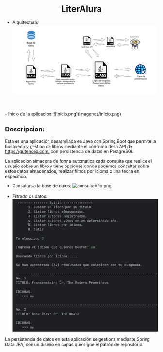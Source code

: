 <h1 align="center"> LiterAlura </h1>

- Arquitectura:
![arquitectura.png](imagenes/LiterAlura_Arquitectura.png)
<br>
<br>
- Inicio de la aplicacion:
![inicio.png](imagenes/inicio.png)

## Descripcion:
Esta es una aplicación desarrollada en Java con Spring Boot que permite
la búsqueda y gestión de libros mediante el consumo de la API 
de https://gutendex.com/ con persistencia de datos en PostgreSQL.

La aplicacion almacena de forma automatica cada consulta que realice
el usuario sobre un libro y tiene opciones donde podemos consultar 
sobre estos datos almacenados, realizar filtros por idioma o una fecha
en especifico.

- Consultas a la base de datos:
![consultaAño.png](imagenes/consultaA%C3%B1o.png)
  <br>
  <br>
- Filtrado de datos:
![consultaIdioma.png](imagenes/consultaIdioma.png)

La persistencia de datos en esta aplicación se gestiona mediante
Spring Data JPA, con un diseño en capas que sigue el patrón de 
repositorio.